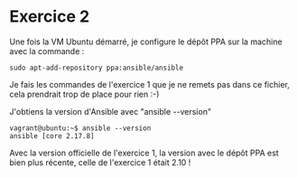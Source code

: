 # Exercice 2 

Une fois la VM Ubuntu démarré, je configure le dépôt PPA sur la machine avec la commande :
```
sudo apt-add-repository ppa:ansible/ansible
```

Je fais les commandes de l'exercice 1 que je ne remets pas dans ce fichier,
cela prendrait trop de place pour rien :-)

J'obtiens la version d'Ansible avec "ansible --version"
```
vagrant@ubuntu:~$ ansible --version
ansible [core 2.17.8]
```

Avec la version officielle de l'exercice 1, la version avec le dépôt PPA est
bien plus récente, celle de l'exercice 1 était 2.10 ! 
